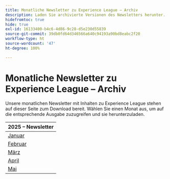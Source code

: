 ```yaml
---
title: Monatliche Newsletter zu Experience League – Archiv
description: Laden Sie archivierte Versionen des Newsletters herunter.
hidefromtoc: true
hide: true
exl-id: 16133400-b4c6-4d86-9c28-d5e230d55839
source-git-commit: 39db0fd64d346566a640c94193a90bd8eabc2f20
workflow-type: ht
source-wordcount: '47'
ht-degree: 100%

---
```


# Monatliche Newsletter zu Experience League – Archiv

Unsere monatlichen Newsletter mit Inhalten zu Experience League stehen auf dieser Seite zum Download bereit. Wählen Sie einen Monat aus, um auf die entsprechende Ausgabe zuzugreifen und sie herunterzuladen.

| 2025 – Newsletter |
|------------|
| [Januar](assets/Jan-Newsletter.pdf) |
| [Februar](assets/Feb-Newsletter.pdf) |
| [März](assets/March-Newsletter.pdf) |
| [April](assets/April-Newsletter.pdf) |
| [Mai](assets/May-Newsletter.pdf) |

